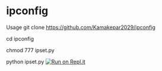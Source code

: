 # ipconfig
Usage git clone https://github.com/Kamakepar2029/ipconfig

cd ipconfig

chmod 777 ipset.py

python ipset.py
[![Run on Repl.it](https://repl.it/badge/github/Kamakepar2029/ipconfig)](https://repl.it/github/Kamakepar2029/ipconfig)
